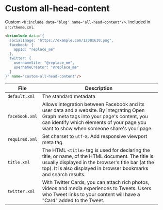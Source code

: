 # Custom all-head-content

Custom `<b:include data='blog' name='all-head-content'/>`. Included in `src/theme.xml`.

```html
<b:include data='{
  socialImage: "https://example.com/1200x630.png",
  facebook: {
    appId: "replace_me"
  },
  twitter: {
    usernameSite: "@replace_me",
    usernameCreator: "@replace_me"
  }
}' name='custom-all-head-content'/>
```

| File | Description |
| --- | --- |
| `default.xml` | The standard metadata. |
| `facebook.xml` | Allows integration between Facebook and its user data and a website. By integrating Open Graph meta tags into your page's content, you can identify which elements of your page you want to show when someone share's your page. |
| `required.xml` | Set charset to `utf-8`. Add responsive viewport meta tag. |
| `title.xml` | The HTML `<title>` tag is used for declaring the title, or name, of the HTML document. The title is usually displayed in the browser's title bar (at the top). It is also displayed in browser bookmarks and search results. |
| `twitter.xml` | With Twitter Cards, you can attach rich photos, videos and media experiences to Tweets. Users who Tweet links to your content will have a "Card" added to the Tweet. |
